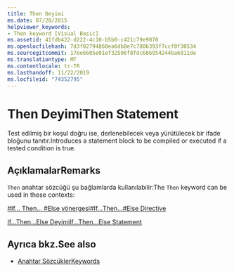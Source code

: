 ```yaml
---
title: Then Deyimi
ms.date: 07/20/2015
helpviewer_keywords:
- Then keyword [Visual Basic]
ms.assetid: 41fdb422-d222-4c10-b5b0-c421c79e9070
ms.openlocfilehash: 7d3f02794868ea6db8e7c780b393f7ccf0f30534
ms.sourcegitcommit: 17ee6605e01ef32506f8fdc686954244ba6911de
ms.translationtype: MT
ms.contentlocale: tr-TR
ms.lasthandoff: 11/22/2019
ms.locfileid: "74352795"
---
```

# <a name="then-statement"></a><span data-ttu-id="42876-102">Then Deyimi</span><span class="sxs-lookup"><span data-stu-id="42876-102">Then Statement</span></span>
<span data-ttu-id="42876-103">Test edilmiş bir koşul doğru ise, derlenebilecek veya yürütülecek bir ifade bloğunu tanıtır.</span><span class="sxs-lookup"><span data-stu-id="42876-103">Introduces a statement block to be compiled or executed if a tested condition is true.</span></span>  
  
## <a name="remarks"></a><span data-ttu-id="42876-104">Açıklamalar</span><span class="sxs-lookup"><span data-stu-id="42876-104">Remarks</span></span>  
 <span data-ttu-id="42876-105">`Then` anahtar sözcüğü şu bağlamlarda kullanılabilir:</span><span class="sxs-lookup"><span data-stu-id="42876-105">The `Then` keyword can be used in these contexts:</span></span>  
  
 [<span data-ttu-id="42876-106">#If... Then... #Else yönergesi</span><span class="sxs-lookup"><span data-stu-id="42876-106">#If...Then...#Else Directive</span></span>](../../../visual-basic/language-reference/directives/if-then-else-directives.md)  
  
 [<span data-ttu-id="42876-107">If...Then...Else Deyimi</span><span class="sxs-lookup"><span data-stu-id="42876-107">If...Then...Else Statement</span></span>](../../../visual-basic/language-reference/statements/if-then-else-statement.md)  
  
## <a name="see-also"></a><span data-ttu-id="42876-108">Ayrıca bkz.</span><span class="sxs-lookup"><span data-stu-id="42876-108">See also</span></span>

- [<span data-ttu-id="42876-109">Anahtar Sözcükler</span><span class="sxs-lookup"><span data-stu-id="42876-109">Keywords</span></span>](../../../visual-basic/language-reference/keywords/index.md)
